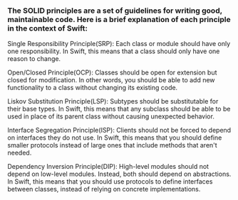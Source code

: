 ### The SOLID principles are a set of guidelines for writing good, maintainable code. Here is a brief explanation of each principle in the context of Swift:

Single Responsibility Principle(SRP): 
    Each class or module should have only one responsibility. In Swift, this means that a class should only have one reason to change.

Open/Closed Principle(OCP): 
    Classes should be open for extension but closed for modification. In other words, you should be able to add new functionality to a class without changing its existing code.

Liskov Substitution Principle(LSP): 
    Subtypes should be substitutable for their base types. In Swift, this means that any subclass should be able to be used in place of its parent class without causing unexpected behavior.

Interface Segregation Principle(ISP): 
    Clients should not be forced to depend on interfaces they do not use. In Swift, this means that you should define smaller protocols instead of large ones that include methods that aren't needed.

Dependency Inversion Principle(DIP): 
    High-level modules should not depend on low-level modules. Instead, both should depend on abstractions. In Swift, this means that you should use protocols to define interfaces between classes, instead of relying on concrete implementations.

